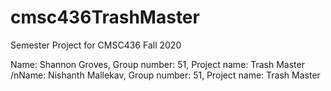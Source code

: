 # cmsc436TrashMaster
Semester Project for CMSC436 Fall 2020

Name: Shannon Groves,  Group number: 51, Project name: Trash Master
/nName: Nishanth Mallekav,  Group number: 51, Project name: Trash Master
